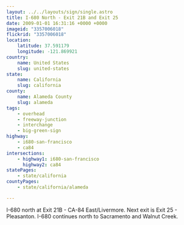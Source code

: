 ```yaml
---
layout: ../../layouts/sign/single.astro
title: I-680 North - Exit 21B and Exit 25
date: 2009-01-01 16:31:16 +0000 +0000
imageid: "3357006018"
flickrid: "3357006018"
location:
    latitude: 37.591179
    longitude: -121.869921
country:
    name: United States
    slug: united-states
state:
    name: California
    slug: california
county:
    name: Alameda County
    slug: alameda
tags:
    - overhead
    - freeway-junction
    - interchange
    - big-green-sign
highway:
    - i680-san-francisco
    - ca84
intersections:
    - highway1: i680-san-francisco
      highway2: ca84
statePages:
    - state/california
countyPages:
    - state/california/alameda

---
```

I-680 north at Exit 21B - CA-84 East/Livermore. Next exit is Exit 25 - Pleasanton. I-680 continues north to Sacramento and Walnut Creek.